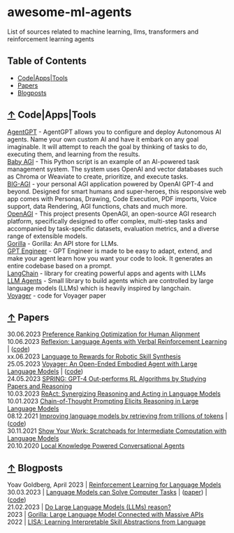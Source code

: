 # awesome-ml-agents
List of sources related to machine learning, llms, transformers and reinforcement learning agents

## Table of Contents

 - [Code|Apps|Tools](#-code-apps-tools)
 - [Papers](#-papers)
 - [Blogposts](#-blogposts)

## [↑](#table-of-contents) Code|Apps|Tools

[AgentGPT](https://github.com/reworkd/AgentGPT) - AgentGPT allows you to configure and deploy Autonomous AI agents. Name your own custom AI and have it embark on any goal imaginable. It will attempt to reach the goal by thinking of tasks to do, executing them, and learning from the results.  
[Baby AGI](https://github.com/yoheinakajima/babyagi) - This Python script is an example of an AI-powered task management system. The system uses OpenAI and vector databases such as Chroma or Weaviate to create, prioritize, and execute tasks.  
[BIG-AGI](https://github.com/enricoros/big-agi) - your personal AGI application powered by OpenAI GPT-4 and beyond. Designed for smart humans and super-heroes, this responsive web app comes with Personas, Drawing, Code Execution, PDF imports, Voice support, data Rendering, AGI functions, chats and much more.  
[OpenAGI](https://github.com/agiresearch/OpenAGI) - This project presents OpenAGI, an open-source AGI research platform, specifically designed to offer complex, multi-step tasks and accompanied by task-specific datasets, evaluation metrics, and a diverse range of extensible models.  
[Gorilla](https://github.com/ShishirPatil/gorilla) - Gorilla: An API store for LLMs.  
[GPT Engineer](https://github.com/AntonOsika/gpt-engineer) - GPT Engineer is made to be easy to adapt, extend, and make your agent learn how you want your code to look. It generates an entire codebase based on a prompt.  
[LangChain](https://github.com/hwchase17/langchain) - library for creating powerful apps and agents with LLMs  
[LLM Agents](https://github.com/mpaepper/llm_agents) - Small library to build agents which are controlled by large language models (LLMs) which is heavily inspired by langchain.  
[Voyager](https://github.com/MineDojo/Voyager) - code for Voyager paper  

## [↑](#table-of-contents) Papers

30.06.2023 [Preference Ranking Optimization for Human Alignment](https://arxiv.org/abs/2306.17492)  
10.06.2023 [Reflexion: Language Agents with Verbal Reinforcement Learning](https://arxiv.org/abs/2303.11366) | ([code](https://github.com/noahshinn024/reflexion))  
xx.06.2023 [Language to Rewards for Robotic Skill Synthesis](https://language-to-reward.github.io/assets/l2r.pdf)  
25.05.2023 [Voyager: An Open-Ended Embodied Agent with Large Language Models](https://arxiv.org/abs/2305.16291) | ([code](https://github.com/MineDojo/Voyager))  
24.05.2023 [SPRING: GPT-4 Out-performs RL Algorithms by Studying Papers and Reasoning](https://arxiv.org/pdf/2305.15486.pdf)  
10.03.2023 [ReAct: Synergizing Reasoning and Acting in Language Models](https://arxiv.org/abs/2210.03629)  
10.01.2023 [Chain-of-Thought Prompting Elicits Reasoning in Large Language Models](https://arxiv.org/abs/2201.11903)  
08.12.2021 [Improving language models by retrieving from trillions of tokens](https://arxiv.org/abs/2112.04426) | ([code](https://github.com/lucidrains/RETRO-pytorch))  
30.11.2021 [Show Your Work: Scratchpads for Intermediate Computation with Language Models](https://arxiv.org/abs/2112.00114)  
20.10.2020 [Local Knowledge Powered Conversational Agents](https://arxiv.org/abs/2010.10150)

## [↑](#table-of-contents) Blogposts
  
Yoav Goldberg, April 2023 | [Reinforcement Learning for Language Models](https://gist.github.com/yoavg/6bff0fecd65950898eba1bb321cfbd81)  
30.03.2023 | [Language Models can Solve Computer Tasks](https://posgnu.github.io/rci-web/) | ([paper](https://arxiv.org/abs/2303.17491)) | ([code](https://github.com/posgnu/rci-agent))  
21.02.2023 | [Do Large Language Models (LLMs) reason?](https://www.shaped.ai/blog/do-large-language-models-llms-reason)  
2023 | [Gorilla: Large Language Model Connected with Massive APIs](https://shishirpatil.github.io/gorilla/)  
2022 | [LISA: Learning Interpretable Skill Abstractions from Language](https://div99.github.io/LISA/)  
